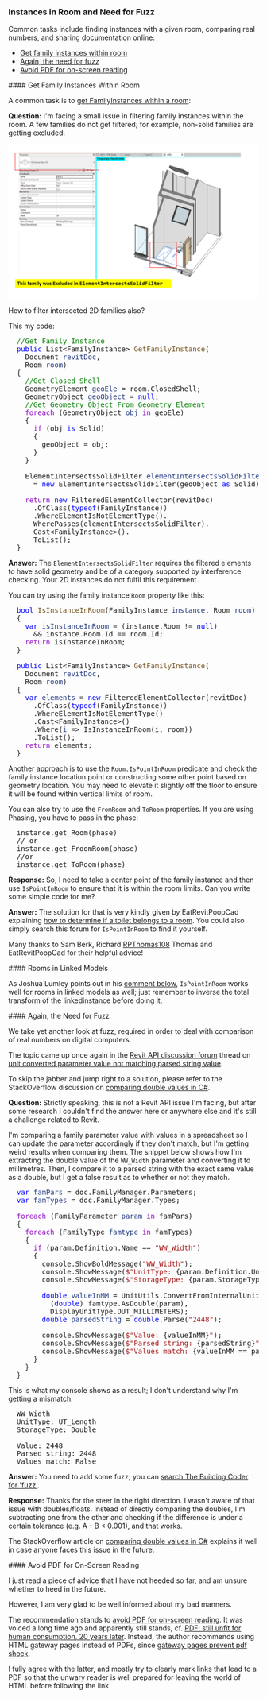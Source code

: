 <head>
<meta http-equiv="Content-Type" content="text/html; charset=utf-8">
<link rel="stylesheet" type="text/css" href="bc.css">
<script src="https://cdn.rawgit.com/google/code-prettify/master/loader/run_prettify.js" type="text/javascript"></script>
</head>

<!---

- Get FamilyInstances within The Room
  https://forums.autodesk.com/t5/revit-api-forum/get-familyinstances-within-the-room/td-p/11364696

- another look at fuzz:
  Unit converted parameter value not matching parsed string value
  https://forums.autodesk.com/t5/revit-api-forum/unit-converted-parameter-value-not-matching-parsed-string-value/m-p/11353053
  Comparing double values in C#
  https://stackoverflow.com/questions/1398753/comparing-double-values-in-c-sharp

twitter:

Retrieving family instances with a given room and comparing real numbers in the #RevitAPI @AutodeskForge @AutodeskRevit #bim #DynamoBim #ForgeDevCon https://autode.sk/instancesinroom

Common tasks include finding instances with a given room, comparing real numbers, and sharing documentation online
&ndash; Get family instances within room
&ndash; Again, the need for fuzz
&ndash; Avoid PDF for on-screen reading...

linkedin:

Retrieving family instances with a given room and comparing real numbers in the #RevitAPI

https://autode.sk/instancesinroom

Common tasks include finding instances with a given room, comparing real numbers, and sharing documentation online:

- Get family instances within room
- Again, the need for fuzz
- Avoid PDF for on-screen reading...

#bim #DynamoBim #ForgeDevCon #Revit #API #IFC #SDK #AI #VisualStudio #Autodesk #AEC #adsk

the [Revit API discussion forum](http://forums.autodesk.com/t5/revit-api-forum/bd-p/160) thread

<center>
<img src="img/" alt="" title="" width="600" height=""/>
<p style="font-size: 80%; font-style:italic"></p>
</center>

<pre class="code">
</pre>

-->

### Instances in Room and Need for Fuzz

Common tasks include finding instances with a given room, comparing real numbers, and sharing documentation online:

- [Get family instances within room](#2)
- [Again, the need for fuzz](#3)
- [Avoid PDF for on-screen reading](#4)

####<a name="2"></a> Get Family Instances Within Room

A common task is
to [get FamilyInstances within a room](https://forums.autodesk.com/t5/revit-api-forum/get-familyinstances-within-the-room/td-p/11364696):

**Question:** I'm facing a small issue in filtering family instances within the room.
A few families do not get filtered; for example, non-solid families are getting excluded.

<center>
<img src="img/instances_in_room.png" alt="Family instances in room" title="Family instances in room" width="600"/> <!-- 1258 x 776 -->
</center>

How to filter intersected 2D families also?

This my code:

<pre class="code">
  <span style="color:green;">//Get&nbsp;Family&nbsp;Instance</span>
  <span style="color:blue;">public</span>&nbsp;List&lt;FamilyInstance&gt;&nbsp;<span style="color:#74531f;">GetFamilyInstance</span>(
    Document&nbsp;<span style="color:#1f377f;">revitDoc</span>,
    Room&nbsp;<span style="color:#1f377f;">room</span>)
  {
  &nbsp;&nbsp;<span style="color:green;">//Get&nbsp;Closed&nbsp;Shell</span>
  &nbsp;&nbsp;GeometryElement&nbsp;<span style="color:#1f377f;">geoEle</span>&nbsp;=&nbsp;room.ClosedShell;
  &nbsp;&nbsp;GeometryObject&nbsp;<span style="color:#1f377f;">geoObject</span>&nbsp;=&nbsp;<span style="color:blue;">null</span>;
  &nbsp;&nbsp;<span style="color:green;">//Get&nbsp;Geometry&nbsp;Object&nbsp;From&nbsp;Geometry&nbsp;Element</span>
  &nbsp;&nbsp;<span style="color:#8f08c4;">foreach</span>&nbsp;(GeometryObject&nbsp;<span style="color:#1f377f;">obj</span>&nbsp;<span style="color:#8f08c4;">in</span>&nbsp;geoEle)
  &nbsp;&nbsp;{
  &nbsp;&nbsp;&nbsp;&nbsp;<span style="color:#8f08c4;">if</span>&nbsp;(obj&nbsp;<span style="color:blue;">is</span>&nbsp;Solid)
  &nbsp;&nbsp;&nbsp;&nbsp;{
  &nbsp;&nbsp;&nbsp;&nbsp;&nbsp;&nbsp;geoObject&nbsp;=&nbsp;obj;
  &nbsp;&nbsp;&nbsp;&nbsp;}
  &nbsp;&nbsp;}
   
  &nbsp;&nbsp;ElementIntersectsSolidFilter&nbsp;<span style="color:#1f377f;">elementIntersectsSolidFilter</span>
  &nbsp;&nbsp;&nbsp;&nbsp;=&nbsp;<span style="color:blue;">new</span>&nbsp;ElementIntersectsSolidFilter(geoObject&nbsp;<span style="color:blue;">as</span>&nbsp;Solid);
   
  &nbsp;&nbsp;<span style="color:#8f08c4;">return</span>&nbsp;<span style="color:blue;">new</span>&nbsp;FilteredElementCollector(revitDoc)
  &nbsp;&nbsp;&nbsp;&nbsp;.OfClass(<span style="color:blue;">typeof</span>(FamilyInstance))
  &nbsp;&nbsp;&nbsp;&nbsp;.WhereElementIsNotElementType().
  &nbsp;&nbsp;&nbsp;&nbsp;WherePasses(elementIntersectsSolidFilter).
  &nbsp;&nbsp;&nbsp;&nbsp;Cast&lt;FamilyInstance&gt;().
  &nbsp;&nbsp;&nbsp;&nbsp;ToList();
  }
</pre>

**Answer:** The `ElementIntersectsSolidFilter` requires the filtered elements to have solid geometry and be of a category supported by interference checking.
Your 2D instances do not fulfil this requirement.

You can try using the family instance `Room` property like this:

<pre class="code">
  <span style="color:blue;">bool</span>&nbsp;<span style="color:#74531f;">IsInstanceInRoom</span>(FamilyInstance&nbsp;<span style="color:#1f377f;">instance</span>,&nbsp;Room&nbsp;<span style="color:#1f377f;">room</span>)
  {
  &nbsp;&nbsp;<span style="color:blue;">var</span>&nbsp;<span style="color:#1f377f;">isInstanceInRoom</span>&nbsp;=&nbsp;(instance.Room&nbsp;!=&nbsp;<span style="color:blue;">null</span>)&nbsp;
  &nbsp;&nbsp;&nbsp;&nbsp;&amp;&amp;&nbsp;instance.Room.Id&nbsp;==&nbsp;room.Id;
  &nbsp;&nbsp;<span style="color:#8f08c4;">return</span>&nbsp;isInstanceInRoom;
  }
   
  <span style="color:blue;">public</span>&nbsp;List&lt;FamilyInstance&gt;&nbsp;<span style="color:#74531f;">GetFamilyInstance</span>(
    Document&nbsp;<span style="color:#1f377f;">revitDoc</span>,
    Room&nbsp;<span style="color:#1f377f;">room</span>)
  {
  &nbsp;&nbsp;<span style="color:blue;">var</span>&nbsp;<span style="color:#1f377f;">elements</span>&nbsp;=&nbsp;<span style="color:blue;">new</span>&nbsp;FilteredElementCollector(revitDoc)
    &nbsp;&nbsp;.OfClass(<span style="color:blue;">typeof</span>(FamilyInstance))
    &nbsp;&nbsp;.WhereElementIsNotElementType()
    &nbsp;&nbsp;.Cast&lt;FamilyInstance&gt;()
    &nbsp;&nbsp;.Where(<span style="color:#1f377f;">i</span>&nbsp;=&gt;&nbsp;IsInstanceInRoom(i,&nbsp;room))
    &nbsp;&nbsp;.ToList();
  &nbsp;&nbsp;<span style="color:#8f08c4;">return</span>&nbsp;elements;
  }
</pre>

Another approach is to use the `Room.IsPointInRoom` predicate and check the family instance location point or constructing some other point based on geometry location.
You may need to elevate it slightly off the floor to ensure it will be found within vertical limits of room.

You can also try to use the `FromRoom` and `ToRoom` properties.
If you are using Phasing, you have to pass in the phase:

<pre class="code">
  instance.get_Room(phase)
  // or
  instance.get_FroomRoom(phase)
  //or
  instance.get_ToRoom(phase)
</pre>

**Response:** So, I need to take a center point of the family instance and then use `IsPointInRoom` to ensure that it is within the room limits.
Can you write some simple code for me?

**Answer:** The solution for that is very kindly given by EatRevitPoopCad
explaining [how to determine if a toilet belongs to a room](https://forums.autodesk.com/t5/revit-api-forum/how-to-determinate-if-a-toilet-belongs-to-a-room/m-p/10305412).
You could also simply search this forum for `IsPointInRoom` to find it yourself.

Many thanks to Sam Berk,
Richard [RPThomas108](https://forums.autodesk.com/t5/user/viewprofilepage/user-id/1035859) Thomas
and EatRevitPoopCad for their helpful advice!

####<a name="2.1"></a> Rooms in Linked Models

As Joshua Lumley points out in his [comment below](https://thebuildingcoder.typepad.com/blog/2022/08/instances-in-room-and-need-for-fuzz.html#comment-5959441109),
`IsPointInRoom` works well for rooms in linked models as well; just remember to inverse the total transform of the linkedinstance before doing it.



####<a name="3"></a> Again, the Need for Fuzz

We take yet another look at fuzz, required in order to deal with comparison of real numbers on digital computers.

The topic came up once again in
the [Revit API discussion forum](http://forums.autodesk.com/t5/revit-api-forum/bd-p/160) thread
on [unit converted parameter value not matching parsed string value](https://forums.autodesk.com/t5/revit-api-forum/unit-converted-parameter-value-not-matching-parsed-string-value/m-p/11353053).

To skip the jabber and jump right to a solution, please refer to the StackOverflow discussion
on [comparing double values in C#](https://stackoverflow.com/questions/1398753/comparing-double-values-in-c-sharp).

**Question:** Strictly speaking, this is not a Revit API issue I'm facing, but after some research I couldn't find the answer here or anywhere else and it's still a challenge related to Revit.

I'm comparing a family parameter value with values in a spreadsheet so I can update the parameter accordingly if they don't match, but I'm getting weird results when comparing them.
The snippet below shows how I'm extracting the double value of the `WW_Width` parameter and converting it to millimetres.
Then, I compare it to a parsed string with the exact same value as a double, but I get a false result as to whether or not they match.

<pre class="code">
&nbsp;&nbsp;<span style="color:blue;">var</span>&nbsp;<span style="color:#1f377f;">famPars</span>&nbsp;=&nbsp;doc.FamilyManager.Parameters;
&nbsp;&nbsp;<span style="color:blue;">var</span>&nbsp;<span style="color:#1f377f;">famTypes</span>&nbsp;=&nbsp;doc.FamilyManager.Types;
 
&nbsp;&nbsp;<span style="color:#8f08c4;">foreach</span>&nbsp;(FamilyParameter&nbsp;<span style="color:#1f377f;">param</span>&nbsp;<span style="color:#8f08c4;">in</span>&nbsp;famPars)
&nbsp;&nbsp;{
&nbsp;&nbsp;&nbsp;&nbsp;<span style="color:#8f08c4;">foreach</span>&nbsp;(FamilyType&nbsp;<span style="color:#1f377f;">famtype</span>&nbsp;<span style="color:#8f08c4;">in</span>&nbsp;famTypes)
&nbsp;&nbsp;&nbsp;&nbsp;{
&nbsp;&nbsp;&nbsp;&nbsp;&nbsp;&nbsp;<span style="color:#8f08c4;">if</span>&nbsp;(param.Definition.Name&nbsp;==&nbsp;<span style="color:#a31515;">&quot;WW_Width&quot;</span>)
&nbsp;&nbsp;&nbsp;&nbsp;&nbsp;&nbsp;{
&nbsp;&nbsp;&nbsp;&nbsp;&nbsp;&nbsp;&nbsp;&nbsp;console.ShowBoldMessage(<span style="color:#a31515;">&quot;WW_Width&quot;</span>);
&nbsp;&nbsp;&nbsp;&nbsp;&nbsp;&nbsp;&nbsp;&nbsp;console.ShowMessage(<span style="color:#a31515;">$&quot;UnitType:&nbsp;</span>{param.Definition.UnitType}<span style="color:#a31515;">&quot;</span>);
&nbsp;&nbsp;&nbsp;&nbsp;&nbsp;&nbsp;&nbsp;&nbsp;console.ShowMessage(<span style="color:#a31515;">$&quot;StorageType:&nbsp;</span>{param.StorageType}<span style="color:#a31515;">\n&quot;</span>);
 
&nbsp;&nbsp;&nbsp;&nbsp;&nbsp;&nbsp;&nbsp;&nbsp;<span style="color:blue;">double</span>&nbsp;<span style="color:#1f377f;">valueInMM</span>&nbsp;=&nbsp;UnitUtils.ConvertFromInternalUnits(
&nbsp;&nbsp;&nbsp;&nbsp;&nbsp;&nbsp;&nbsp;&nbsp;&nbsp;&nbsp;(<span style="color:blue;">double</span>)&nbsp;famtype.AsDouble(param),
&nbsp;&nbsp;&nbsp;&nbsp;&nbsp;&nbsp;&nbsp;&nbsp;&nbsp;&nbsp;DisplayUnitType.DUT_MILLIMETERS);
&nbsp;&nbsp;&nbsp;&nbsp;&nbsp;&nbsp;&nbsp;&nbsp;<span style="color:blue;">double</span>&nbsp;<span style="color:#1f377f;">parsedString</span>&nbsp;=&nbsp;<span style="color:blue;">double</span>.Parse(<span style="color:#a31515;">&quot;2448&quot;</span>);
 
&nbsp;&nbsp;&nbsp;&nbsp;&nbsp;&nbsp;&nbsp;&nbsp;console.ShowMessage(<span style="color:#a31515;">$&quot;Value:&nbsp;</span>{valueInMM}<span style="color:#a31515;">&quot;</span>);
&nbsp;&nbsp;&nbsp;&nbsp;&nbsp;&nbsp;&nbsp;&nbsp;console.ShowMessage(<span style="color:#a31515;">$&quot;Parsed&nbsp;string:&nbsp;</span>{parsedString}<span style="color:#a31515;">&quot;</span>);
&nbsp;&nbsp;&nbsp;&nbsp;&nbsp;&nbsp;&nbsp;&nbsp;console.ShowMessage(<span style="color:#a31515;">$&quot;Values&nbsp;match:&nbsp;</span>{valueInMM&nbsp;==&nbsp;parsedString}<span style="color:#a31515;">&quot;</span>);
&nbsp;&nbsp;&nbsp;&nbsp;&nbsp;&nbsp;}
&nbsp;&nbsp;&nbsp;&nbsp;}
&nbsp;&nbsp;}
</pre>

This is what my console shows as a result; I don't understand why I'm getting a mismatch:

<pre class="code">
  WW_Width
  UnitType: UT_Length
  StorageType: Double
  
  Value: 2448
  Parsed string: 2448
  Values match: False
</pre>

**Answer:** You need to add some fuzz; you
can [search The Building Coder for 'fuzz'](https://www.google.com/search?q=fuzz&as_sitesearch=thebuildingcoder.typepad.com).

**Response:** Thanks for the steer in the right direction.
I wasn't aware of that issue with doubles/floats.
Instead of directly comparing the doubles, I'm subtracting one from the other and checking if the difference is under a certain tolerance (e.g. A - B < 0.001), and that works.

The StackOverflow article
on [comparing double values in C#](https://stackoverflow.com/questions/1398753/comparing-double-values-in-c-sharp) explains
it well in case anyone faces this issue in the future.

####<a name="4"></a> Avoid PDF for On-Screen Reading

I just read a piece of advice that I have not heeded so far, and am unsure whether to heed in the future.

However, I am very glad to be well informed about my bad manners.

The recommendation stands
to [avoid PDF for on-screen reading](https://www.nngroup.com/articles/avoid-pdf-onscreen-reading-original).
It was voiced a long time ago and apparently still stands,
cf. [PDF: still unfit for human consumption, 20 years later](https://www.nngroup.com/articles/pdf-unfit-for-human-consumption).
Instead, the author recommends using HTML gateway pages instead of PDFs,
since [gateway pages prevent pdf shock](https://www.nngroup.com/articles/gateway-pages-prevent-pdf-shock).

I fully agree with the latter, and mostly try to clearly mark links that lead to a PDF so that the unwary reader is well prepared for leaving the world of HTML before following the link.

